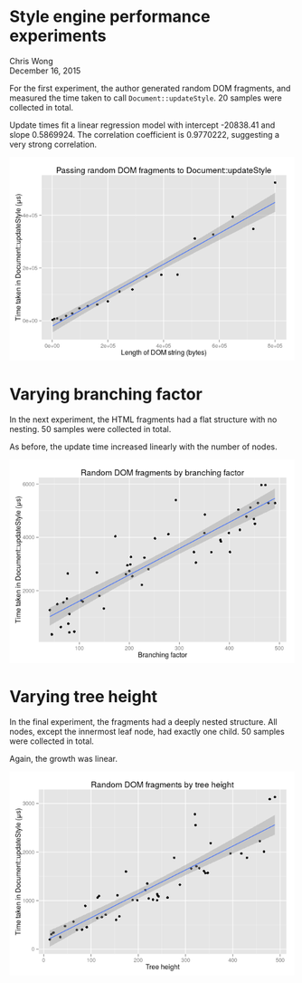 # Style engine performance experiments
Chris Wong  
December 16, 2015  





For the first experiment, the author generated random DOM fragments, and measured the time taken to call `Document::updateStyle`. 20 samples were collected in total.

Update times fit a linear regression model with intercept -20838.41 and slope 0.5869924. The correlation coefficient is 0.9770222, suggesting a very strong correlation.

![](report_files/figure-html/unnamed-chunk-3-1.png) 

# Varying branching factor



In the next experiment, the HTML fragments had a flat structure with no nesting. 50 samples were collected in total.

As before, the update time increased linearly with the number of nodes.

![](report_files/figure-html/unnamed-chunk-5-1.png) 

# Varying tree height



In the final experiment, the fragments had a deeply nested structure. All nodes, except the innermost leaf node, had exactly one child. 50 samples were collected in total.

Again, the growth was linear.

![](report_files/figure-html/unnamed-chunk-7-1.png) 
